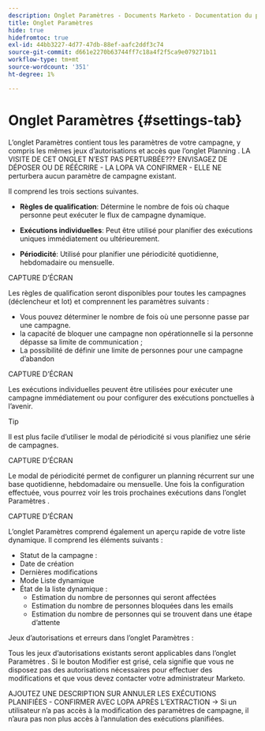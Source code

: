```yaml
---
description: Onglet Paramètres - Documents Marketo - Documentation du produit
title: Onglet Paramètres
hide: true
hidefromtoc: true
exl-id: 44bb3227-4d77-47db-88ef-aafc2ddf3c74
source-git-commit: d661e2270b63744ff7c18a4f2f5ca9e079271b11
workflow-type: tm+mt
source-wordcount: '351'
ht-degree: 1%

---
```


# Onglet Paramètres {#settings-tab}

L’onglet Paramètres contient tous les paramètres de votre campagne, y compris les mêmes jeux d’autorisations et accès que l’onglet Planning . LA VISITE DE CET ONGLET N’EST PAS PERTURBÉE??? ENVISAGEZ DE DÉPOSER OU DE RÉÉCRIRE - LA LOPA VA CONFIRMER - ELLE NE perturbera aucun paramètre de campagne existant.

Il comprend les trois sections suivantes.

* **Règles de qualification**: Détermine le nombre de fois où chaque personne peut exécuter le flux de campagne dynamique.

* **Exécutions individuelles**: Peut être utilisé pour planifier des exécutions uniques immédiatement ou ultérieurement.

* **Périodicité**: Utilisé pour planifier une périodicité quotidienne, hebdomadaire ou mensuelle.

CAPTURE D’ÉCRAN

Les règles de qualification seront disponibles pour toutes les campagnes (déclencheur et lot) et comprennent les paramètres suivants :

* Vous pouvez déterminer le nombre de fois où une personne passe par une campagne.
* la capacité de bloquer une campagne non opérationnelle si la personne dépasse sa limite de communication ;
* La possibilité de définir une limite de personnes pour une campagne d’abandon

CAPTURE D’ÉCRAN

Les exécutions individuelles peuvent être utilisées pour exécuter une campagne immédiatement ou pour configurer des exécutions ponctuelles à l’avenir.

>[!TIP]
>
>Il est plus facile d’utiliser le modal de périodicité si vous planifiez une série de campagnes.

CAPTURE D’ÉCRAN

Le modal de périodicité permet de configurer un planning récurrent sur une base quotidienne, hebdomadaire ou mensuelle. Une fois la configuration effectuée, vous pourrez voir les trois prochaines exécutions dans l’onglet Paramètres .

CAPTURE D’ÉCRAN

L’onglet Paramètres comprend également un aperçu rapide de votre liste dynamique. Il comprend les éléments suivants :

* Statut de la campagne :
* Date de création
* Dernières modifications
* Mode Liste dynamique
* État de la liste dynamique :
   * Estimation du nombre de personnes qui seront affectées
   * Estimation du nombre de personnes bloquées dans les emails
   * Estimation du nombre de personnes qui se trouvent dans une étape d’attente

Jeux d’autorisations et erreurs dans l’onglet Paramètres :

Tous les jeux d’autorisations existants seront applicables dans l’onglet Paramètres . Si le bouton Modifier est grisé, cela signifie que vous ne disposez pas des autorisations nécessaires pour effectuer des modifications et que vous devez contacter votre administrateur Marketo.

AJOUTEZ UNE DESCRIPTION SUR ANNULER LES EXÉCUTIONS PLANIFIÉES - CONFIRMER AVEC LOPA APRÈS L’EXTRACTION -> Si un utilisateur n’a pas accès à la modification des paramètres de campagne, il n’aura pas non plus accès à l’annulation des exécutions planifiées.

